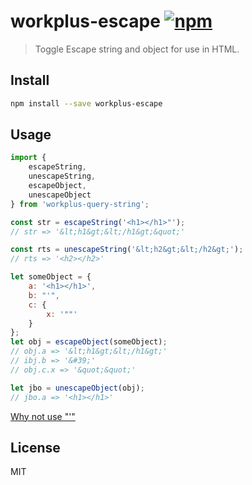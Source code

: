# workplus-escape [![npm](https://img.shields.io/npm/v/workplus-query-string.svg?maxAge=2592000?style=flat-square)]()

>Toggle Escape string and object for use in HTML. 

## Install

```bash
npm install --save workplus-escape
```

## Usage

```js
import { 
    escapeString,
    unescapeString,
    escapeObject,
    unescapeObject 
} from 'workplus-query-string';

const str = escapeString('<h1></h1>"');
// str => '&lt;h1&gt;&lt;/h1&gt;&quot;'

const rts = unescapeString('&lt;h2&gt;&lt;/h2&gt;');
// rts => '<h2></h2>'

let someObject = {
    a: '<h1></h1>',
    b: "'",
    c: {
        x: '""'
    }
};
let obj = escapeObject(someObject);
// obj.a => '&lt;h1&gt;&lt;/h1&gt;'
// ibj.b => '&#39;'
// obj.c.x => '&quot;&quot;'

let jbo = unescapeObject(obj);
// jbo.a => '<h1></h1>'

```

[Why not use "&apos;"](https://blogs.msdn.microsoft.com/kirillosenkov/2010/03/19/apos-is-in-xml-in-html-use-39/)

## License

MIT